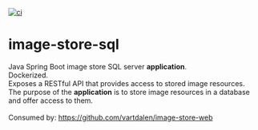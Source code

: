 [![ci](https://github.com/vartdalen/image-store-sql/workflows/ci/badge.svg)](https://github.com/vartdalen/image-store-sql/actions?workflow=ci)

# image-store-sql
Java Spring Boot image store SQL server **application**. <br />
Dockerized. <br />
Exposes a RESTful API that provides access to stored image resources. <br />
The purpose of the **application** is to store image resources in a database and offer access to them. <br /><br />
Consumed by: https://github.com/vartdalen/image-store-web

